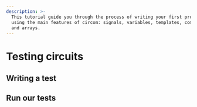 ```yaml
---
description: >-
  This tutorial guide you through the process of writing your first program
  using the main features of circom: signals, variables, templates, components,
  and arrays.
---
```


# Testing circuits 

## Writing a test

## Run our tests

